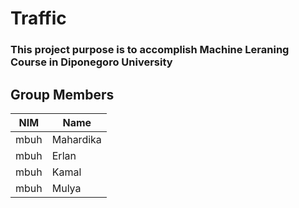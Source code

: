 # **Traffic**

### This project purpose is to accomplish Machine Leraning Course in Diponegoro University

## **Group Members**

| NIM            | Name                   |
| -------------- | ---------------------- |
| mbuh           | Mahardika              |
| mbuh           | Erlan                  |
| mbuh           | Kamal                  |
| mbuh           | Mulya                  |
